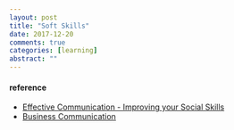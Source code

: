 ```yaml
---
layout: post
title: "Soft Skills"
date: 2017-12-20
comments: true
categories: [learning]
abstract: ""
---
```


#### reference
* [Effective Communication - Improving your Social Skills](https://www.anxietybc.com/self-help/effective-communication-improving-your-social-skills)
* [Business Communication](https://courses.edx.org/courses/course-v1:RITx+SKILLS101x+3T2017/course/)